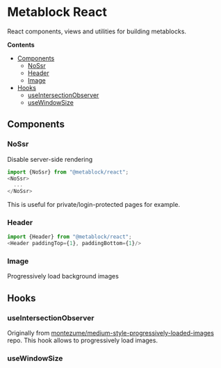 # Metablock React

React components, views and utilities for building metablocks.

<!-- START doctoc generated TOC please keep comment here to allow auto update -->
<!-- DON'T EDIT THIS SECTION, INSTEAD RE-RUN doctoc TO UPDATE -->
**Contents**

- [Components](#components)
  - [NoSsr](#nossr)
  - [Header](#header)
  - [Image](#image)
- [Hooks](#hooks)
  - [useIntersectionObserver](#useintersectionobserver)
  - [useWindowSize](#usewindowsize)

<!-- END doctoc generated TOC please keep comment here to allow auto update -->

## Components

### NoSsr

Disable server-side rendering
```js
import {NoSsr} from "@metablock/react";
<NoSsr>
  ...
</NoSsr>
```
This is useful for private/login-protected pages for example.

### Header

```js
import {Header} from "@metablock/react";
<Header paddingTop={1}, paddingBottom={1}/>
```

### Image

Progressively load background images

## Hooks

### useIntersectionObserver

Originally from [montezume/medium-style-progressively-loaded-images](https://github.com/montezume/medium-style-progressively-loaded-images) repo.
This hook allows to progressively load images.

### useWindowSize
